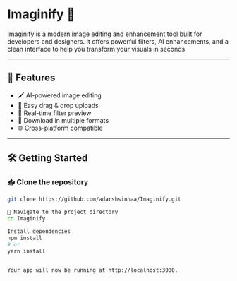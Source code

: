 # Imaginify 🎨

Imaginify is a modern image editing and enhancement tool built for developers and designers. It offers powerful filters, AI enhancements, and a clean interface to help you transform your visuals in seconds.

---

## 🚀 Features

- 🖌️ AI-powered image editing
- 📁 Easy drag & drop uploads
- 🌈 Real-time filter preview
- 💾 Download in multiple formats
- 🌐 Cross-platform compatible

---

## 🛠️ Getting Started

### 📥 Clone the repository

```bash
git clone https://github.com/adarshsinhaa/Imaginify.git

📂 Navigate to the project directory
cd Imaginify

Install dependencies
npm install
# or
yarn install


Your app will now be running at http://localhost:3000.
